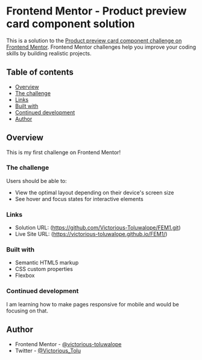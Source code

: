 # Frontend Mentor - Product preview card component solution

This is a solution to the [Product preview card component challenge on Frontend Mentor](https://www.frontendmentor.io/challenges/product-preview-card-component-GO7UmttRfa). Frontend Mentor challenges help you improve your coding skills by building realistic projects. 

## Table of contents

  - [Overview](#overview)
  - [The challenge](#the-challenge)
  - [Links](#links)
  - [Built with](#built-with)
  - [Continued development](#continued-development)
  - [Author](#author)


## Overview

This is my first challenge on Frontend Mentor!

### The challenge

Users should be able to:

- View the optimal layout depending on their device's screen size
- See hover and focus states for interactive elements

### Links

- Solution URL: (https://github.com/Victorious-Toluwalope/FEM1.git)
- Live Site URL: (https://victorious-toluwalope.github.io/FEM1/)

### Built with

- Semantic HTML5 markup
- CSS custom properties
- Flexbox

### Continued development

I am learning how to make pages responsive for mobile and would be focusing on that.

## Author

- Frontend Mentor - [@victorious-toluwalope](https://www.frontendmentor.io/profile/victorious-toluwalope)
- Twitter - [@Victorious_Tolu](https://www.twitter.com/Victorious_Tolu)


